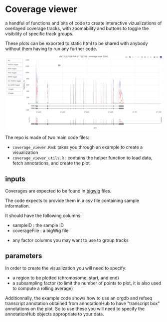 # Coverage viewer

a handful of functions and bits of code to create interactive vizualizations of overlayed coverage tracks, with zoomability and buttons to toggle the visibility of specific track groups.

These plots can be exported to static html to be shared with anybody without them having to run any further code.


![a gif demonstrating the coverage viewer](coverage_viewer_demo.gif)



The repo is made of two main code files:

 * `coverage_viewer.Rmd`: takes you through an example to create a visualization 
 * `coverage_viewer_utils.R` : contains the helper function to load data, fetch annotations, and create the plot

## inputs

Coverages are expected to be found in [bigwig](https://genome.ucsc.edu/goldenPath/help/bigWig.html) files.

The code expects to provide them in a csv file containing sample information.

It should have the following columns:

 * sampleID : the sample ID
 * coverageFile : a bigWig file

+ any factor columns you may want to use to group tracks 

## parameters

In order to create the visualization you will need to specify:

 * a region to be plotted (chromosome, start, and end)
 * a subsampling factor (to limit the number of points to plot, it is also used to compute a rolling average)

Additionnally, the example code shows how to use an orgdb and refseq transcript annotation obtained from annotationHub to have "transcript box" annotations on the plot.
So to use these you will need to specify the annotationHub objects appropriate to your data.








